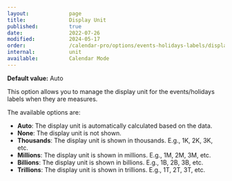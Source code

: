 ```yaml
---
layout:             page
title:              Display Unit
published:          true
date:               2022-07-26
modified:           2024-05-17
order:              /calendar-pro/options/events-holidays-labels/display-unit
internal:           unit
available:          Calendar Mode
---
```

**Default value:** Auto

This option allows you to manage the display unit for the events/holidays labels when they are measures.

The available options are:
- **Auto**: The display unit is automatically calculated based on the data.
- **None**: The display unit is not shown.
- **Thousands**: The display unit is shown in thousands. E.g., 1K, 2K, 3K, etc.
- **Millions**: The display unit is shown in millions. E.g., 1M, 2M, 3M, etc.
- **Billions**: The display unit is shown in billions. E.g., 1B, 2B, 3B, etc.
- **Trillions**: The display unit is shown in trillions. E.g., 1T, 2T, 3T, etc.
